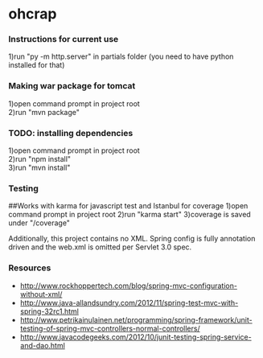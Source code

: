 ohcrap  
========  
### Instructions for current use  
1)run "py -m http.server" in partials folder (you need to have python installed for that)  
  
### Making war package for tomcat  
1)open command prompt in project root  
2)run "mvn package"  
  
### TODO: installing dependencies  
1)open command prompt in project root  
2)run "npm install"  
3)run "mvn install"

### Testing
##Works with karma for javascript test and Istanbul for coverage
1)open command prompt in project root
2)run "karma start"
3)coverage is saved under "/coverage"
  
Additionally, this project contains no XML. Spring config is fully annotation driven and the web.xml is omitted per Servlet 3.0 spec.  
  
### Resources  
  
* http://www.rockhoppertech.com/blog/spring-mvc-configuration-without-xml/
* http://www.java-allandsundry.com/2012/11/spring-test-mvc-with-spring-32rc1.html
* http://www.petrikainulainen.net/programming/spring-framework/unit-testing-of-spring-mvc-controllers-normal-controllers/
* http://www.javacodegeeks.com/2012/10/junit-testing-spring-service-and-dao.html
